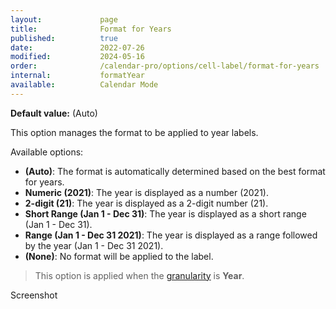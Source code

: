 ```yaml
---
layout:             page
title:              Format for Years
published:          true
date:               2022-07-26
modified:           2024-05-16
order:              /calendar-pro/options/cell-label/format-for-years
internal:           formatYear
available:          Calendar Mode
---
```

**Default value:** (Auto)

This option manages the format to be applied to year labels.

Available options:

- **(Auto)**: The format is automatically determined based on the best format for years.
- **Numeric (2021)**: The year is displayed as a number (2021).
- **2-digit (21)**: The year is displayed as a 2-digit number (21).
- **Short Range (Jan 1 - Dec 31)**: The year is displayed as a short range (Jan 1 - Dec 31).
- **Range (Jan 1 - Dec 31 2021)**: The year is displayed as a range followed by the year (Jan 1 - Dec 31 2021).
- **(None)**: No format will be applied to the label. 

> This option is applied when the [granularity](../../features/granularities.md) is **Year**.

<todo>Screenshot</todo>
